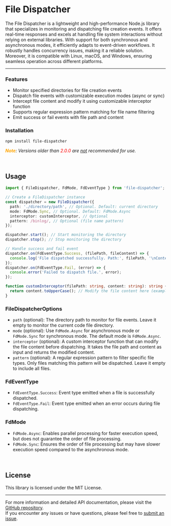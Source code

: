# File Dispatcher

The File Dispatcher is a lightweight and high-performance Node.js library that specializes in monitoring and dispatching file creation events. It offers real-time responses and excels at handling file system interactions without relying on external libraries. With support for both synchronous and asynchronous modes, it efficiently adapts to event-driven workflows. It robustly handles concurrency issues, making it a reliable solution. Moreover, it is compatible with Linux, macOS, and Windows, ensuring seamless operation across different platforms.

---

### Features

- Monitor specified directories for file creation events
- Dispatch file events with customizable execution modes (async or sync)
- Intercept file content and modify it using customizable interceptor function
- Supports regular expression pattern matching for file name filtering
- Emit success or fail events with file path and content

### Installation

```shell
npm install file-dispatcher
```

***<span style="color: Orange;">Note</span>**: Versions older than <span style="color: red;">2.0.0</span> are <u>not</u> recommended for use.*

<br>

## Usage

```ts
import { FileDispatcher, FdMode, FdEventType } from 'file-dispatcher';

// Create a FileDispatcher instance
const dispatcher = new FileDispatcher({
  path: './directory/path', // Optional. Default: current directory
  mode: FdMode.Sync, // Optional. Default: FdMode.Async
  interceptor: customInterceptor, // Optional
  pattern: /binlog/, // Optional (file name pattern)
});

dispatcher.start(); // Start monitoring the directory
dispatcher.stop(); // Stop monitoring the directory

// Handle success and fail event
dispatcher.on(FdEventType.Success, (filePath, fileContent) => {
  console.log('File dispatched successfully. Path:', filePath, '\nContent:', fileContent); 
});
dispatcher.on(FdEventType.Fail, (error) => {
  console.error('Failed to dispatch file.', error);
});

function customInterceptor(filePath: string, content: string): string {
  return content.toUpperCase(); // Modify the file content here (example: convert to uppercase)
}
```

### FileDispatcherOptions


- `path` (optional): The directory path to monitor for file events. Leave it empty to monitor the current code file directory.
- `mode` (optional): Use `FdMode.Async` for asynchronous mode or `FdMode.Sync` for synchronous mode. The default mode is `FdMode.Async`.
- `interceptor` (optional): A custom interceptor function that can modify the file content before dispatching. It takes the file path and content as input and returns the modified content.
- `pattern` (optional): A regular expression pattern to filter specific file types. Only files matching this pattern will be dispatched. Leave it empty to include all files.

### FdEventType

- `FdEventType.Success`: Event type emitted when a file is successfully dispatched.
- `FdEventType.Fail`: Event type emitted when an error occurs during file dispatching.

### FdMode

- `FdMode.Async`: Enables parallel processing for faster execution speed, but does not guarantee the order of file processing.
- `FdMode.Sync`: Ensures the order of file processing but may have slower execution speed compared to the asynchronous mode.

<br>


## License

This library is licensed under the MIT License.

---

For more information and detailed API documentation, please visit the [GitHub repository](https://github.com/Nhahan/file-dispatcher).  
If you encounter any issues or have questions, please feel free to [submit an issue](https://github.com/Nhahan/file-dispatcher/issues).


